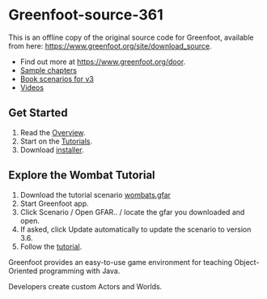 # Greenfoot-source-361

This is an offline copy of the original source code for Greenfoot, 
available from here: https://www.greenfoot.org/site/download_source.

- Find out more at https://www.greenfoot.org/door.
- [Sample chapters](https://www.greenfoot.org/book/toc.html)
- [Book scenarios for v3](https://www.greenfoot.org/book/)
- [Videos](https://www.greenfoot.org/doc/joy-of-code)

## Get Started

1. Read the [Overview](https://www.greenfoot.org/overview).
2. Start on the [Tutorials](https://www.greenfoot.org/doc).
3. Download [installer](https://www.greenfoot.org/download).

## Explore the Wombat Tutorial

1. Download the tutorial scenario [wombats.gfar](./scenario-tutorial/wombats.gfar)
2. Start Greenfoot app. 
3. Click Scenario / Open GFAR.. / locate the gfar you downloaded and open.
4. If asked, click Update automatically to update the scenario to version 3.6.  
5. Follow the [tutorial](https://www.greenfoot.org/doc/tut-1).

Greenfoot provides an easy-to-use game environment for teaching Object-Oriented programming with Java.

Developers create custom Actors and Worlds.
